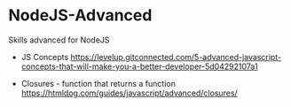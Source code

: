 # NodeJS-Advanced
Skills advanced for NodeJS

- JS Concepts
https://levelup.gitconnected.com/5-advanced-javascript-concepts-that-will-make-you-a-better-developer-5d04292107a1

- Closures - function that returns a function
https://htmldog.com/guides/javascript/advanced/closures/
